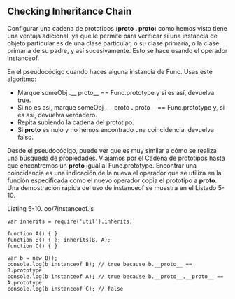 ## Checking Inheritance Chain

Configurar una cadena de prototipos (__proto __.__ proto__)
como hemos visto tiene una ventaja adicional, ya que le permite
para verificar si una instancia de objeto particular es de una clase
particular, o su clase primaria, o la clase primaria de su padre, y así sucesivamente.
Esto se hace usando el operador instanceof.

En el pseudocódigo cuando haces alguna instancia de Func. Usas este algoritmo:

* Marque someObj .__ proto__ == Func.prototype y si es así, devuelva true.
* Si no es así, marque someObj .__ proto __.__ proto__ == Func.prototype y, si es así, devuelva verdadero.
* Repita subiendo la cadena del prototipo.
* Si __proto__ es nulo y no hemos encontrado una coincidencia, devuelva falso.

Desde el pseudocódigo, puede ver que es muy similar a cómo se realiza
una búsqueda de propiedades. Viajamos por el
Cadena de prototipos hasta que encontremos un __proto__ igual al Func.prototype.
Encontrar una coincidencia es una indicación de la nueva
el operador que se utiliza en la función especificada como el nuevo
operador copia el prototipo a __proto__. Una demostración rápida
del uso de instanceof se muestra en el Listado 5-10.

Listing 5-10. oo/7instanceof.js

```
var inherits = require('util').inherits;

function A() { }
function B() { }; inherits(B, A);
function C() { }

var b = new B();
console.log(b instanceof B); // true because b.__proto__ == B.prototype
console.log(b instanceof A); // true because b.__proto__.__proto__ == A.prototype
console.log(b instanceof C); // false
```
